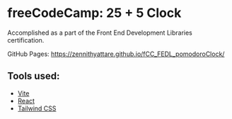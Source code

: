 # freeCodeCamp: 25 + 5 Clock
Accomplished as a part of the Front End Development Libraries certification.

GitHub Pages: https://zennithyattare.github.io/fCC_FEDL_pomodoroClock/

## Tools used:
- [Vite](https://vitejs.dev/guide/)
- [React](https://reactjs.org/docs/getting-started.html)
- [Tailwind CSS](https://tailwindcss.com/docs/installation)
